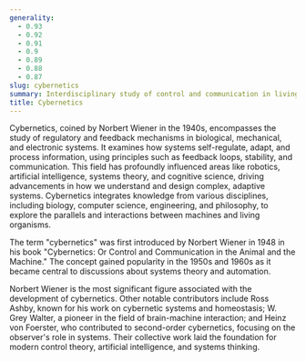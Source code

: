 ```yaml
---
generality:
  - 0.93
  - 0.92
  - 0.91
  - 0.9
  - 0.89
  - 0.88
  - 0.87
slug: cybernetics
summary: Interdisciplinary study of control and communication in living organisms and machines.
title: Cybernetics
---
```


Cybernetics, coined by Norbert Wiener in the 1940s, encompasses the study of regulatory and feedback mechanisms in biological, mechanical, and electronic systems. It examines how systems self-regulate, adapt, and process information, using principles such as feedback loops, stability, and communication. This field has profoundly influenced areas like robotics, artificial intelligence, systems theory, and cognitive science, driving advancements in how we understand and design complex, adaptive systems. Cybernetics integrates knowledge from various disciplines, including biology, computer science, engineering, and philosophy, to explore the parallels and interactions between machines and living organisms.

The term "cybernetics" was first introduced by Norbert Wiener in 1948 in his book "Cybernetics: Or Control and Communication in the Animal and the Machine." The concept gained popularity in the 1950s and 1960s as it became central to discussions about systems theory and automation.

Norbert Wiener is the most significant figure associated with the development of cybernetics. Other notable contributors include Ross Ashby, known for his work on cybernetic systems and homeostasis; W. Grey Walter, a pioneer in the field of brain-machine interaction; and Heinz von Foerster, who contributed to second-order cybernetics, focusing on the observer's role in systems. Their collective work laid the foundation for modern control theory, artificial intelligence, and systems thinking.
